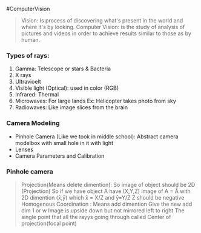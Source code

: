 #ComputerVision 
>Vision: Is process of discovering what's present in the world and where it's by looking.
>Computer Vision: is the study of analysis of pictures and videos in order to achieve results similar to those as by human.

### Types of rays:
1. Gamma: Telescope or stars & Bacteria
2. X rays
3. Ultravioelt
4. Visible light (Optical): used in color (RGB)
5. Infrared: Thermal
6.  Microwaves: For large lands Ex: Helicopter takes photo from sky
7. Radiowaves: Like image slices from the brain

### Camera Modeling
- Pinhole Camera (Like we took in middle school):
    Abstract camera modelbox with small hole in it with light
- Lenses
- Camera Parameters and Calibration

### Pinhole camera
>Projection(Means delete dimention):
    So image of object should be 2D (Projection)
    So if we have object A have (X,Y,Z) 
    image of A = Ấ with 2D dimention (x̄,ȳ) which x̄ = X/Z and ȳ=Y/Z
    Z should be negative
>Homogenous Coordination : 
    Means add dimention
    Give the new add dim 1 or w
Image is upside down but not mirrored left to right
The single point that all the rayys going through called Center of projection(focal point)


